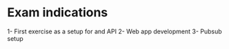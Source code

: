 # Exam indications

1- First exercise as a setup for and API
2- Web app development
3- Pubsub setup
